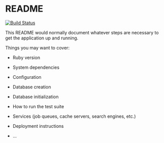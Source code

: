 # README

[![Build Status](https://img.shields.io/endpoint.svg?url=https%3A%2F%2Factions-badge.atrox.dev%2FHolyHol%2FTaskManager%2Fbadge%3Fref%3Ddevelop&style=flat)](https://actions-badge.atrox.dev/HolyHol/TaskManager/goto?ref=develop)

This README would normally document whatever steps are necessary to get the
application up and running.

Things you may want to cover:

* Ruby version

* System dependencies

* Configuration

* Database creation

* Database initialization

* How to run the test suite

* Services (job queues, cache servers, search engines, etc.)

* Deployment instructions

* ...
